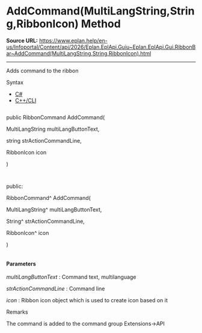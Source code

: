 # AddCommand(MultiLangString,String,RibbonIcon) Method

**Source URL:** https://www.eplan.help/en-us/Infoportal/Content/api/2026/Eplan.EplApi.Guiu~Eplan.EplApi.Gui.RibbonBar~AddCommand(MultiLangString,String,RibbonIcon).html

---

Adds command to the ribbon

Syntax

- [C#](#i-syntax-CS)
- [C++/CLI](#i-syntax-CPP2005)

```
```
public RibbonCommand AddCommand( 

   MultiLangString multiLangButtonText,

   string strActionCommandLine,

   RibbonIcon icon

)
```
```

```
```
public:

RibbonCommand^ AddCommand( 

   MultiLangString^ multiLangButtonText,

   String^ strActionCommandLine,

   RibbonIcon^ icon

)
```
```

#### Parameters

*multiLangButtonText*
:   Command text, multilanguage

*strActionCommandLine*
:   Command line

*icon*
:   Ribbon icon object which is used to create icon based on it

Remarks

The command is added to the command group Extensions->API
